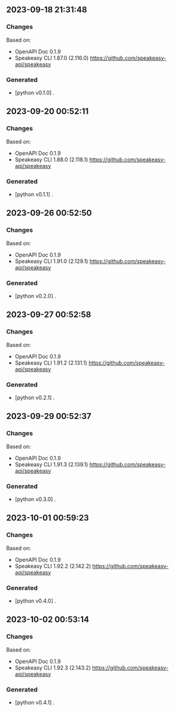 

## 2023-09-18 21:31:48
### Changes
Based on:
- OpenAPI Doc 0.1.9 
- Speakeasy CLI 1.87.0 (2.116.0) https://github.com/speakeasy-api/speakeasy
### Generated
- [python v0.1.0] .

## 2023-09-20 00:52:11
### Changes
Based on:
- OpenAPI Doc 0.1.9 
- Speakeasy CLI 1.88.0 (2.118.1) https://github.com/speakeasy-api/speakeasy
### Generated
- [python v0.1.1] .

## 2023-09-26 00:52:50
### Changes
Based on:
- OpenAPI Doc 0.1.9 
- Speakeasy CLI 1.91.0 (2.129.1) https://github.com/speakeasy-api/speakeasy
### Generated
- [python v0.2.0] .

## 2023-09-27 00:52:58
### Changes
Based on:
- OpenAPI Doc 0.1.9 
- Speakeasy CLI 1.91.2 (2.131.1) https://github.com/speakeasy-api/speakeasy
### Generated
- [python v0.2.1] .

## 2023-09-29 00:52:37
### Changes
Based on:
- OpenAPI Doc 0.1.9 
- Speakeasy CLI 1.91.3 (2.139.1) https://github.com/speakeasy-api/speakeasy
### Generated
- [python v0.3.0] .

## 2023-10-01 00:59:23
### Changes
Based on:
- OpenAPI Doc 0.1.9 
- Speakeasy CLI 1.92.2 (2.142.2) https://github.com/speakeasy-api/speakeasy
### Generated
- [python v0.4.0] .

## 2023-10-02 00:53:14
### Changes
Based on:
- OpenAPI Doc 0.1.9 
- Speakeasy CLI 1.92.3 (2.143.2) https://github.com/speakeasy-api/speakeasy
### Generated
- [python v0.4.1] .